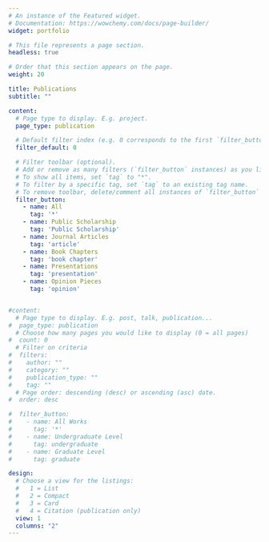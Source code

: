 ```yaml
---
# An instance of the Featured widget.
# Documentation: https://wowchemy.com/docs/page-builder/
widget: portfolio

# This file represents a page section.
headless: true

# Order that this section appears on the page.
weight: 20

title: Publications
subtitle: ""

content:
  # Page type to display. E.g. project.
  page_type: publication

  # Default filter index (e.g. 0 corresponds to the first `filter_button` instance below)
  filter_default: 0

  # Filter toolbar (optional).
  # Add or remove as many filters (`filter_button` instances) as you like.
  # To show all items, set `tag` to "*".
  # To filter by a specific tag, set `tag` to an existing tag name.
  # To remove toolbar, delete/comment all instances of `filter_button` below.
  filter_button:
    - name: All
      tag: '*'
    - name: Public Scholarship
      tag: 'Public Scholarship'
    - name: Journal Articles
      tag: 'article'
    - name: Book Chapters
      tag: 'book chapter'
    - name: Presentations
      tag: 'presentation'
    - name: Opinion Pieces
      tag: 'opinion'


#content:
  # Page type to display. E.g. post, talk, publication...
#  page_type: publication
  # Choose how many pages you would like to display (0 = all pages)
#  count: 0
  # Filter on criteria
#  filters:
#    author: ""
#    category: ""
#    publication_type: ""
#    tag: ""
  # Page order: descending (desc) or ascending (asc) date.
#  order: desc

#  filter_button:
#    - name: All Works
#      tag: '*'
#    - name: Undergraduate Level
#      tag: undergraduate
#    - name: Graduate Level
#      tag: graduate

design:
  # Choose a view for the listings:
  #   1 = List
  #   2 = Compact
  #   3 = Card
  #   4 = Citation (publication only)
  view: 1
  columns: "2"
---
```


<!--{{% callout note %}}
[Full publication list](./publication/) is available.
{{% /callout %}}-->
